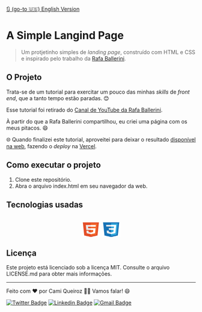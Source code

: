 [🔃 (go-to 🇺🇸) English Version](https://github.com/camimq/landing_page/blob/main/README.md)

# A Simple Langind Page

> Um protjetinho simples de _landing page_, construído com HTML e CSS e inspirado pelo trabalho da [Rafa Ballerini](https://github.com/rafaballerini).

## O Projeto

Trata-se de um tutorial para exercitar um pouco das minhas _skills_ de _front end_, que a tanto tempo estão paradas. 😊

Esse tutorial foi retirado do [Canal de YouTube da Rafa Ballerini](https://youtu.be/Lx_YsoMgP40?si=2wQZWpU9EWNEbZf5).

À partir do que a Rafa Ballerini compartilhou, eu criei uma página com os meus pitacos. 😄

🌐 Quando finalizei este tutorial, aproveitei para deixar o resultado [disponível na web](https://landing-page-drab-three.vercel.app/), fazendo o _deploy_ na [Vercel](https://vercel.com/).

## Como executar o projeto

1. Clone este repositório.
2. Abra o arquivo index.html em seu navegador da web.

## Tecnologias usadas

<div align="center" style="display: inline_block"><br>
  <img align="center" alt="Cami-HTML" height="40" width="50" src="https://raw.githubusercontent.com/devicons/devicon/master/icons/html5/html5-original.svg">
  <img align="center" alt="Cami-CSS" height="40" width="50" src="https://raw.githubusercontent.com/devicons/devicon/master/icons/css3/css3-original.svg">
</div>

## Licença

Este projeto está licenciado sob a licença MIT. Consulte o arquivo LICENSE.md para obter mais informações.

---

Feito com ❤️ por Cami Queiroz 👋🏽 Vamos falar! 😄

[![Twitter Badge](https://img.shields.io/badge/-@camimq-1ca0f1?style=flat-square&labelColor=1ca0f1&logo=twitter&logoColor=white&link=https://twitter.com/camimq)](https://twitter.com/camimq) [![Linkedin Badge](https://img.shields.io/badge/-Cami-blue?style=flat-square&logo=Linkedin&logoColor=white&link=https://www.linkedin.com/in/camilaqueiroz)](https://www.linkedin.com/in/camilaqueiroz)
[![Gmail Badge](https://img.shields.io/badge/-camidmq@gmail.com-c14438?style=flat-square&logo=Gmail&logoColor=white&link=mailto:camidmq@gmail.com)](mailto:camidmq@gmail.com)
